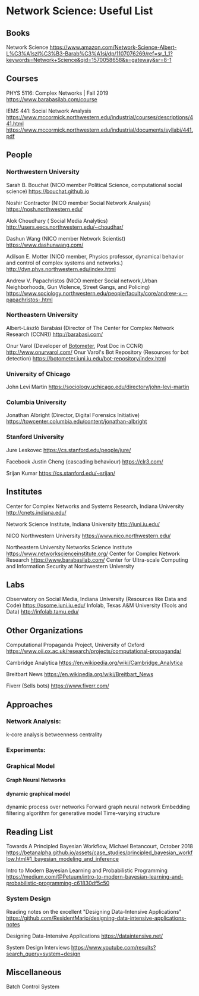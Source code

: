 ﻿# Network Science: Useful List

## Books
Network Science
https://www.amazon.com/Network-Science-Albert-L%C3%A1szl%C3%B3-Barab%C3%A1si/dp/1107076269/ref=sr_1_1?keywords=Network+Science&qid=1570058658&s=gateway&sr=8-1



## Courses
PHYS 5116: Complex Networks | Fall 2019
https://www.barabasilab.com/course

IEMS 441:  Social Network Analysis
 https://www.mccormick.northwestern.edu/industrial/courses/descriptions/441.html
 https://www.mccormick.northwestern.edu/industrial/documents/syllabi/441.pdf
 


## People
### Northwestern University
Sarah B. Bouchat (NICO member Political Science, computational social science)
https://bouchat.github.io

Noshir Contractor (NICO member Social Network Analysis)
https://nosh.northwestern.edu/

Alok Choudhary ( Social Media Analytics)
http://users.eecs.northwestern.edu/~choudhar/

Dashun Wang  (NICO member Network Scientist)
https://www.dashunwang.com/

Adilson E. Motter (NICO member, Physics professor, dynamical behavior and control of complex systems and networks.)
http://dyn.phys.northwestern.edu/index.html

Andrew V. Papachristos (NICO member Social network,Urban Neighborhoods, Gun Violence, Street Gangs, and Policing)
https://www.sociology.northwestern.edu/people/faculty/core/andrew-v.--papachristos-.html


### Northeastern University
Albert-László Barabási (Director of The Center for Complex Network Research (CCNR))
http://barabasi.com/

Onur Varol (Developer of [Botometer](https://botometer.iuni.iu.edu/), Post Doc in CCNR)
http://www.onurvarol.com/
Onur Varol's Bot Repository (Resources for bot detection)
https://botometer.iuni.iu.edu/bot-repository/index.html

### University of Chicago

John Levi Martin
https://sociology.uchicago.edu/directory/john-levi-martin


### Columbia University
Jonathan Albright (Director, Digital Forensics Initiative)
https://towcenter.columbia.edu/content/jonathan-albright

### Stanford University
Jure Leskovec
https://cs.stanford.edu/people/jure/

Facebook
Justin Cheng (cascading behaviour)
https://clr3.com/

Srijan Kumar
https://cs.stanford.edu/~srijan/

## Institutes
Center for Complex Networks and Systems Research, Indiana University
http://cnets.indiana.edu/ 

Network Science Institute, Indiana University
http://iuni.iu.edu/

NICO Northwestern University
https://www.nico.northwestern.edu/

Northeastern University 
Networks Science Institute
https://www.networkscienceinstitute.org/
Center for Complex Network Research
https://www.barabasilab.com/
Center for Ultra-scale Computing and Information Security at Northwestern University



## Labs
Observatory on Social Media, Indiana University (Resources like Data and Code)
https://osome.iuni.iu.edu/ 
Infolab, Texas A&M University (Tools and Data)
http://infolab.tamu.edu/

## Other Organizations

Computational Propaganda Project, University of Oxford
https://www.oii.ox.ac.uk/research/projects/computational-propaganda/

Cambridge Analytica
https://en.wikipedia.org/wiki/Cambridge_Analytica

Breitbart News
https://en.wikipedia.org/wiki/Breitbart_News

Fiverr (Sells bots)
https://www.fiverr.com/

## Approaches
### Network Analysis: 
k-core analysis
betweenness centrality

### Experiments:


### Graphical Model 
#### Graph Neural Networks

#### dynamic graphical model
dynamic process over networks
Forward graph neural network
Embedding filtering algorithm for generative model
Time-varying structure


## Reading List
Towards A Principled Bayesian Workflow, Michael Betancourt, October 2018
https://betanalpha.github.io/assets/case_studies/principled_bayesian_workflow.html#1_bayesian_modeling_and_inference

Intro to Modern Bayesian Learning and Probabilistic Programming
https://medium.com/@Petuum/intro-to-modern-bayesian-learning-and-probabilistic-programming-c61830df5c50

### System Design


Reading notes on the excellent "Designing Data-Intensive Applications"
https://github.com/ResidentMario/designing-data-intensive-applications-notes

Designing Data-Intensive Applications
https://dataintensive.net/

System Design Interviews
https://www.youtube.com/results?search_query=system+design

## Miscellaneous
Batch Control System


